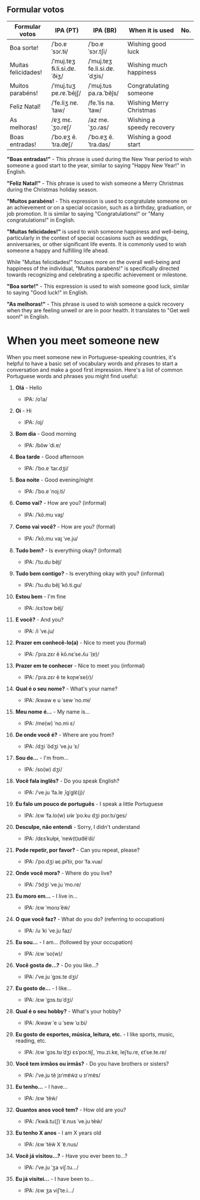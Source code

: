 




## Formular votos


| Formular votos | IPA (PT)  | IPA (BR)  | When it is used | No. |
|----------------|-----------|-----------|-----------------|-----|
| Boa sorte!     | /ˈbo.ɐ ˈsɔɾ.tɨ/ | /ˈbo.ɐ ˈsɔɾ.tʃi/ | Wishing good luck |     |
| Muitas felicidades! | /ˈmuj.tɐʒ fɨ.li.si.dɐ.ˈðɨʒ/ | /ˈmuj.tɐʒ fe.li.si.dɐ.ˈdʒis/ | Wishing much happiness |     |
| Muitos parabéns! | /ˈmuj.tuʒ pɐ.ɾɐ.ˈbẽjʃ/ | /ˈmuj.tus pa.ɾa.ˈbẽj̃s/ | Congratulating someone |     |
| Feliz Natal!   | /ˈfe.liʒ nɐ.ˈtaw/ | /fe.ˈlis na.ˈtaw/ | Wishing Merry Christmas |     |
| As melhoras!   | /ɐʒ mɛ.ˈʒo.ɾɐʃ/ | /az me.ˈʒo.ɾas/ | Wishing a speedy recovery |     |
| Boas entradas! | /ˈbo.ɐʒ ẽ.ˈtɾa.dɐʃ/ | /ˈbo.ɐʒ ẽ.ˈtɾa.das/ | Wishing a good start |     |


**"Boas entradas!"** - This phrase is used during the New Year period to wish someone a good start to the year, similar to saying "Happy New Year!" in English.

**"Feliz Natal!"** - This phrase is used to wish someone a Merry Christmas during the Christmas holiday season.

**"Muitos parabéns!** - This expression is used to congratulate someone on an achievement or on a special occasion, such as a birthday, graduation, or job promotion. It is similar to saying "Congratulations!" or "Many congratulations!" in English.

**"Muitas felicidades!"** is used to wish someone happiness and well-being, particularly in the context of special occasions such as weddings, anniversaries, or other significant life events. It is commonly used to wish someone a happy and fulfilling life ahead.

While "Muitas felicidades!" focuses more on the overall well-being and happiness of the individual, "Muitos parabéns!" is specifically directed towards recognizing and celebrating a specific achievement or milestone.

**"Boa sorte!"** - This expression is used to wish someone good luck, similar to saying "Good luck!" in English.

**"As melhoras!"** - This phrase is used to wish someone a quick recovery when they are feeling unwell or are in poor health. It translates to "Get well soon!" in English.











# When you meet someone new

When you meet someone new in Portuguese-speaking countries, it's helpful to have a basic set of vocabulary words and phrases to start a conversation and make a good first impression. Here's a list of common Portuguese words and phrases you might find useful:


1. **Olá** - Hello
   - IPA: /oˈla/

2. **Oi** - Hi
   - IPA: /oj/

3. **Bom dia** - Good morning
   - IPA: /bõw ˈdi.ɐ/

4. **Boa tarde** - Good afternoon
   - IPA: /ˈbo.ɐ ˈtaɾ.dʒi/

5. **Boa noite** - Good evening/night
   - IPA: /ˈbo.ɐ ˈnoj.ti/

6. **Como vai?** - How are you? (informal)
   - IPA: /ˈkõ.mu vaɪ̯/

7. **Como vai você?** - How are you? (formal)
   - IPA: /ˈkõ.mu vaɪ̯ ˈve.ju/

8. **Tudo bem?** - Is everything okay? (informal)
   - IPA: /ˈtu.du bẽj̃/

9. **Tudo bem contigo?** - Is everything okay with you? (informal)
   - IPA: /ˈtu.du bẽj̃ ˈkõ.ti.ɡu/

10. **Estou bem** - I'm fine
    - IPA: /ɛsˈtow bẽj̃/

11. **E você?** - And you?
    - IPA: /i ˈve.ju/

12. **Prazer em conhecê-lo(a)** - Nice to meet you (formal)
    - IPA: /ˈpɾa.zɛɾ ẽ kõ.nɛˈse.ʎu ˈ(ɐ)/

13. **Prazer em te conhecer** - Nice to meet you (informal)
    - IPA: /ˈpɾa.zɛɾ ẽ te koɲeˈse(ɾ)/

14. **Qual é o seu nome?** - What's your name?
    - IPA: /kwaw e u ˈsew ˈno.mɨ/

15. **Meu nome é...** - My name is...
    - IPA: /me(w) ˈno.mi ɛ/

16. **De onde você é?** - Where are you from?
    - IPA: /dʒi ˈõdʒi ˈve.ju ˈɛ/

17. **Sou de...** - I'm from...
    - IPA: /so(w) dʒi/

18. **Você fala inglês?** - Do you speak English?
    - IPA: /ˈve.ju ˈfa.lɐ ˌĩɡˈɡlɛ̃(j)/

19. **Eu falo um pouco de português** - I speak a little Portuguese
    - IPA: /ɛw ˈfa.lo(w) ʊ̃w ˈpo.ku dʒi poɾ.tuˈɡes/

20. **Desculpe, não entendi** - Sorry, I didn't understand
    - IPA: /dɛsˈkuɫpɨ, ˈnɐw̃(t)ʊ̃dẽˈdi/

21. **Pode repetir, por favor?** - Can you repeat, please?
    - IPA: /ˈpo.dʒi ʁɛ.pɨˈtiɾ, poɾ ˈfa.vuʁ/

22. **Onde você mora?** - Where do you live?
    - IPA: /ˈɔ̃dʒi ˈve.ju ˈmo.ɾɐ/

23. **Eu moro em...** - I live in...
    - IPA: /ɛw ˈmoɾʊ̃ ẽw̃/

24. **O que você faz?** - What do you do? (referring to occupation)
    - IPA: /u ˈki ˈve.ju faz/

25. **Eu sou...** - I am... (followed by your occupation)
    - IPA: /ɛw ˈso(w)/

26. **Você gosta de...?** - Do you like...?
    - IPA: /ˈve.ju ˈɡɔs.tɐ dʒi/

27. **Eu gosto de...** - I like...
    - IPA: /ɛw ˈɡɔs.tʊ̃ dʒi/

28. **Qual é o seu hobby?** - What's your hobby?
    - IPA: /kwaw ˈe u ˈsew ˈʊːbi/

29. **Eu gosto de esportes, música, leitura, etc.** - I like sports, music, reading, etc.
    - IPA:  /ɛw ˈɡɔs.tʊ̃ dʒi ɛsˈpoɾ.tɨʃ, ˈmu.zi.kɐ, lejˈtu.ɾɐ, ɛtˈse.te.ɾɐ/

30. **Você tem irmãos ou irmãs?** - Do you have brothers or sisters?
    - IPA: /ˈve.ju tẽ jɪɾˈmɐ̃w̃z u ɪɾˈmɐ̃s/

31. **Eu tenho...** - I have...
    - IPA: /ɛw ˈtẽw̃/

32. **Quantos anos você tem?** - How old are you?
    - IPA: /ˈkwã.tu(ʃ) ˈɐ̃.nus ˈve.ju tẽw̃/

33. **Eu tenho X anos** - I am X years old
    - IPA: /ɛw ˈtẽw̃ X ˈɐ̃.nus/

34. **Você já visitou...?** - Have you ever been to...?
    - IPA: /ˈve.ju ˈʒa viʃ.tu.../

35. **Eu já visitei...** - I have been to...
    - IPA: /ɛw ʒa viʃˈte.i.../

